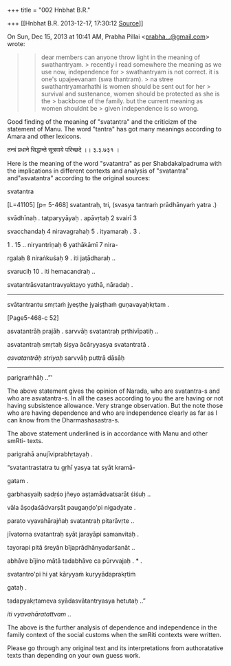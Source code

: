 +++
title = "002 Hnbhat B.R."

+++
[[Hnbhat B.R.	2013-12-17, 17:30:12 [Source](https://groups.google.com/g/samskrita/c/1rOlDNTifjU)]]



On Sun, Dec 15, 2013 at 10:41 AM, Prabha Pillai \<[prabha...@gmail.com]()\> wrote:  

> 
> > dear members can anyone throw light in the meaning of swathantryam. > recently i read somewhere the meaning as we use now, independence for > swathantryam is not correct. it is one's upajeevanam (swa thantram). > na stree swathantryamarhathi is women should be sent out for her > survival and sustenance, women should be protected as she is the > backbone of the family. but the current meaning as women shouldnt be > given independence is so wrong.  
> > 

  

  

Good finding of the meaning of "svatantra" and the criticizm of the statement of Manu. The word "tantra" has got many meanings according to Amara and other lexicons.

  

तन्त्रं प्रधाने सिद्धान्ते सूत्रवाये परिच्छदे ।। ३.३.७३१ ।  

  

Here is the meaning of the word "svatantra" as per Shabdakalpadruma with the implications in different contexts and analysis of "svatantra" and"asvatantra" according to the original sources:

  

 svatantra

  

\[L=41105\] \[p= 5-468\] svatantraḥ, tri, (svasya tantraṁ prādhānyaṁ yatra .)

svādhīnaḥ . tatparyyāyaḥ . apāvṛtaḥ 2 svairī 3

svacchandaḥ 4 niravagrahaḥ 5 . ityamaraḥ . 3 .

1 . 15 .. niryantriṇaḥ 6 yathākāmī 7 nira-

rgalaḥ 8 niraṅkuśaḥ 9 . iti jaṭādharaḥ ..

svaruciḥ 10 . iti hemacandraḥ ..

  

svatantrāsvatantravyaktayo yathā, nāradaḥ .

-----------------------------------

svātantrantu smṛtaṁ jyeṣṭhe jyaiṣṭhaṁ guṇavayaḥkṛtam .

\[Page5-468-c 52\]

asvatantrāḥ prajāḥ . sarvvāḥ svatantraḥ pṛthivīpatiḥ ..

asvatantraḥ smṛtaḥ śiṣya ācāryyasya svatantratā .

*asvatantrāḥ striyaḥ* sarvvāḥ puttrā dāsāḥ

-------------------------------------------

parigraṁhāḥ ..”'

  

The above statement gives the opinion of Narada, who are svatantra-s and who are asvatantra-s. In all the cases according to you the are having or not having subsistence allowance. Very strange observation. But the note those who are having dependence and who are independence clearly as far as I can know from the Dharmashasastra-s.

  

The above statement underlined is in accordance with Manu and other smRti- texts.

parigrahā anujīviprabhṛtayaḥ .

  

“svatantrastatra tu gṛhī yasya tat syāt kramā-

gatam .

garbhasyaiḥ sadṛśo jñeyo aṣṭamādvatsarāt śiśuḥ ..

vāla āṣoḍaśādvarṣāt paugaṇḍo'pi nigadyate .

parato vyavahārajñaḥ svatantraḥ pitarāvṛte ..

jīvatorna svatantraḥ syāt jarayāpi samanvitaḥ .

tayorapi pitā śreyān bījaprādhānyadarśanāt ..

abhāve bījino mātā tadabhāve ca pūrvvajaḥ . \* .

svatantro'pi hi yat kāryyaṁ kuryyādaprakṛtiṁ

gataḥ .

tadapyakṛtameva syādasvātantryasya hetutaḥ ..”

*iti vyavahāratattvam .*.



The above is the further analysis of dependence and independence in the family context of the social customs when the smRiti contexts were written.

  

Please go through any original text and its interpretations from authoratative texts than depending on your own guess work.

  



  

  

  

